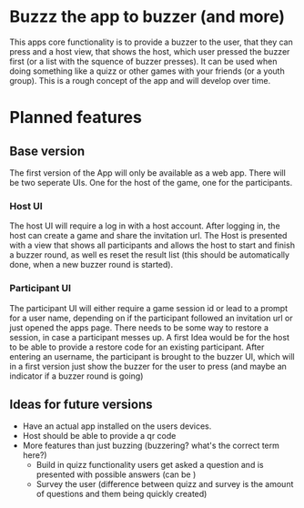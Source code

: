 # Buzzz the app to buzzer (and more)
This apps core functionality is to provide a buzzer to the user, that they can press and a host view, that shows the host, which user pressed the buzzer first (or a list with the squence of buzzer presses). It can be used when doing something like a quizz or other games with your friends (or a youth group).
This is a rough concept of the app and will develop over time. 
# Planned features
## Base version 
The first version of the App will only be available as a web app. There will be two seperate UIs. One for the host of the game, one for the participants.
### Host UI
The host UI will require a log in with a host account.
After logging in, the host can create a game and share the invitation url. The Host is presented with a view that shows all participants and allows the host to start and finish a buzzer round, as well es reset the result list (this should be automatically done, when a new buzzer round is started).
### Participant UI 
The participant UI will either require a game session id or lead to a prompt for a user name, depending on if the participant followed an invitation url or just opened the apps page. There needs to be some way to restore a session, in case a participant messes up. A first Idea would be for the host to be able to provide a restore code for an existing participant. 
After entering an username, the participant is brought to the buzzer UI, which will in a first version just show the buzzer for the user to press (and maybe an indicator if a buzzer round is going)
## Ideas for future versions
* Have an actual app installed on the users devices.
* Host should be able to provide a qr code
* More features than just buzzing (buzzering? what's the correct term here?)
  * Build in quizz functionality users get asked a question and is presented with possible answers (can be )
  * Survey the user (difference between quizz and survey is the amount of questions and them being quickly created)